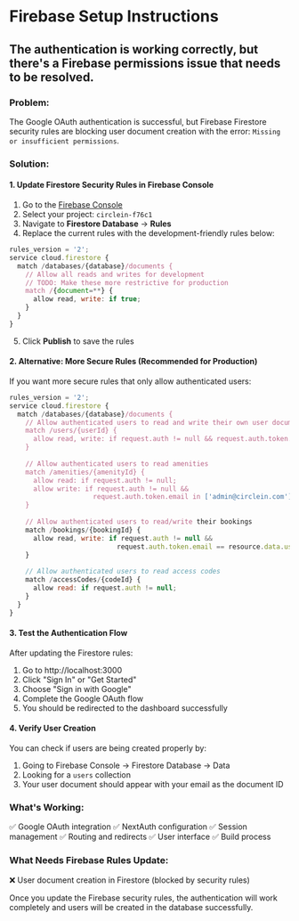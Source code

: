 # Firebase Setup Instructions

## The authentication is working correctly, but there's a Firebase permissions issue that needs to be resolved.

### Problem:
The Google OAuth authentication is successful, but Firebase Firestore security rules are blocking user document creation with the error: `Missing or insufficient permissions`.

### Solution:

#### 1. Update Firestore Security Rules in Firebase Console

1. Go to the [Firebase Console](https://console.firebase.google.com/)
2. Select your project: `circlein-f76c1`
3. Navigate to **Firestore Database** → **Rules**
4. Replace the current rules with the development-friendly rules below:

```javascript
rules_version = '2';
service cloud.firestore {
  match /databases/{database}/documents {
    // Allow all reads and writes for development
    // TODO: Make these more restrictive for production
    match /{document=**} {
      allow read, write: if true;
    }
  }
}
```

5. Click **Publish** to save the rules

#### 2. Alternative: More Secure Rules (Recommended for Production)

If you want more secure rules that only allow authenticated users:

```javascript
rules_version = '2';
service cloud.firestore {
  match /databases/{database}/documents {
    // Allow authenticated users to read and write their own user document
    match /users/{userId} {
      allow read, write: if request.auth != null && request.auth.token.email == userId;
    }
    
    // Allow authenticated users to read amenities
    match /amenities/{amenityId} {
      allow read: if request.auth != null;
      allow write: if request.auth != null && 
                     request.auth.token.email in ['admin@circlein.com']; // Add admin emails
    }
    
    // Allow authenticated users to read/write their bookings
    match /bookings/{bookingId} {
      allow read, write: if request.auth != null && 
                           request.auth.token.email == resource.data.userEmail;
    }
    
    // Allow authenticated users to read access codes
    match /accessCodes/{codeId} {
      allow read: if request.auth != null;
    }
  }
}
```

#### 3. Test the Authentication Flow

After updating the Firestore rules:

1. Go to http://localhost:3000
2. Click "Sign In" or "Get Started"
3. Choose "Sign in with Google"
4. Complete the Google OAuth flow
5. You should be redirected to the dashboard successfully

#### 4. Verify User Creation

You can check if users are being created properly by:

1. Going to Firebase Console → Firestore Database → Data
2. Looking for a `users` collection
3. Your user document should appear with your email as the document ID

### What's Working:
✅ Google OAuth integration
✅ NextAuth configuration
✅ Session management
✅ Routing and redirects
✅ User interface
✅ Build process

### What Needs Firebase Rules Update:
❌ User document creation in Firestore (blocked by security rules)

Once you update the Firebase security rules, the authentication will work completely and users will be created in the database successfully.